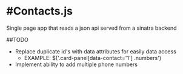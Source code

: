#Contacts.js
=============

Single page app that reads a json api served from a sinatra backend

##TODO
  * Replace duplicate id's with data attributes for easily data access
    * EXAMPLE: $('.card-panel[data-contact='1'] .numbers')    
  * Implement ability to add multiple phone numbers
